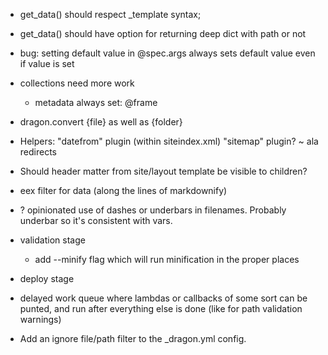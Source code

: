 - get_data() should respect _template syntax;
- get_data() should have option for returning deep dict with path or not


- bug: setting default value in @spec.args always sets default value even if value is set
- collections need more work
  - metadata always set: @frame
- dragon.convert {file} as well as {folder}
- Helpers:
  "datefrom" plugin (within siteindex.xml)
  "sitemap" plugin? ~ ala redirects
- Should header matter from site/layout template be visible to children?
- eex filter for data (along the lines of markdownify)
- ? opinionated use of dashes or underbars in filenames. Probably underbar so it's
  consistent with vars.
- validation stage
  - add --minify flag which will run minification in the proper places
- deploy stage
- delayed work queue where lambdas or callbacks of some sort can be punted,
  and run after everything else is done (like for path validation warnings)
- Add an ignore file/path filter to the _dragon.yml config.
